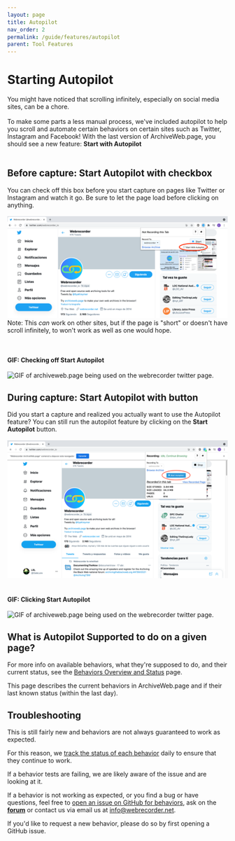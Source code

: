 ```yaml
---
layout: page
title: Autopilot
nav_order: 2
permalink: /guide/features/autopilot
parent: Tool Features
---
```


# Starting Autopilot

You might have noticed that scrolling infinitely, especially on social media sites, can be a chore.
<br>
<br>
To make some parts a less manual process, we've included autopilot to help you scroll and automate certain behaviors on certain sites such as Twitter, Instagram and Facebook!
With the last version of ArchiveWeb.page, you should see a new feature: <b>Start with Autopilot</b>
<br>
<br>

## Before capture: Start Autopilot with checkbox
You can check off this box before you start capture on pages like Twitter or Instagram and watch it go. Be sure to let the page load before clicking on anything. 
<br><br>
![Screenshot of archiveweb.page extension interface. Red circle over the Start Autopilot checkbox](/assets/images/features/archivewebpage-before-v0.6.1.png)
Note: This <i>can</i> work on other sites, but if the page is "short" or doesn't have scroll infinitely, to won't work as well as one would hope. 

<br>

#### GIF: Checking off Start Autopilot
![GIF of archiveweb.page being used on the webrecorder twitter page.](/assets/images/features/archivewebpage-before-v0.6.1.gif)



## During capture: Start Autopilot with button
Did you start a capture and realized you actually want to use the Autopilot feature? You can still run the autopilot feature by clicking on the <b>Start Autopilot</b> button.
<br><br>
![Screenshot of archiveweb.page extension interface. Red circle over the Start Autopilot button](/assets/images/features/archivewebpage-after-v0.6.1.png)
<br><br>

#### GIF: Clicking Start Autopilot
![GIF of archiveweb.page being used on the webrecorder twitter page.](/assets/images/features/archivewebpage-after-v0.6.1.gif)


## What is Autopilot Supported to do on a given page?

For more info on available behaviors, what they're supposed to do, and their current status, see the [Behaviors Overview and Status](./behaviors) page.

This page describes the current behaviors in ArchiveWeb.page and if their last known status (within the last day).

## Troubleshooting

This is still fairly new and behaviors are not always guaranteed to work as expected.

For this reason, we [track the status of each behavior](./behaviors) daily to ensure that they continue to work.

If a behavior tests are failing, we are likely aware of the issue and are looking at it.

If a behavior is not working as expected, or you find a bug or have questions, feel free to [open an issue on GitHub for behaviors](https://github.com/webrecorder/browsertrix-behaviors/issues), ask on the <a href="https://forum.webrecorder.net/" target="_blank"><b>forum</b></a>
or contact us via email us at <info@webrecorder.net>.

If you'd like to request a new behavior, please do so by first opening a GitHub issue.


